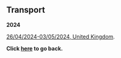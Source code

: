 ## Transport

**2024**

[26/04/2024-03/05/2024, United Kingdom](https://wqgcx.github.io/transport/UK20240426).

**Click [here](https://wqgcx.github.io/) to go back.**
